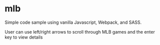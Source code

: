# mlb

Simple code sample using vanilla Javascript, Webpack, and SASS.

User can use left/right arrows to scroll through MLB games and the enter key to view details

